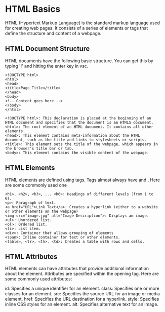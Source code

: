 # HTML Basics

HTML (Hypertext Markup Language) is the standard markup language used for creating web pages. It consists of a series of elements or tags that define the structure and content of a webpage. 

## HTML Document Structure

HTML documents have the following basic structure. You can get this by typing '!' and hitting the enter key in vsc. 

~~~
<!DOCTYPE html>
<html>
<head>
<title>Page Title</title>
</head>
<body>
<!-- Content goes here -->
</body>
</html>

<!DOCTYPE html>: This declaration is placed at the beginning of an HTML document and specifies that the document is an HTML5 document.
<html>: The root element of an HTML document. It contains all other elements.
<head>: This element contains meta-information about the HTML document, such as the title and links to stylesheets or scripts.
<title>: This element sets the title of the webpage, which appears in the browser's title bar or tab.
<body>: This element contains the visible content of the webpage.
~~~

## HTML Elements
HTML elements are defined using tags. Tags almost always have <opening-tags> and </closing-tags>. Here are some commonly used one

~~~
<h1>, <h2>, <h3>, ... <h6>: Headings of different levels (from 1 to 6).
<p>: Paragraph of text.
<a href="URL">Link Text</a>: Creates a hyperlink (either to a website or other elements on the webpage)
<img src="image.jpg" alt="Image Description">: Displays an image.
<ul>: Unordered list.
<ol>: Ordered list.
<li>: List item.
<div>: Container that allows grouping of elements
<span>: Inline container for text or other elements.
<table>, <tr>, <th>, <td>: Creates a table with rows and cells.
~~~

## HTML Attributes
HTML elements can have attributes that provide additional information about the element. Attributes are specified within the opening tag. Here are some commonly used attributes:

id: Specifies a unique identifier for an element.
class: Specifies one or more classes for an element.
src: Specifies the source URL for an image or media element.
href: Specifies the URL destination for a hyperlink.
style: Specifies inline CSS styles for an element.
alt: Specifies alternative text for an image.